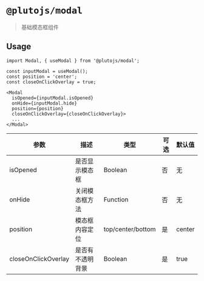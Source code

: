 # `@plutojs/modal`

> 基础模态框组件

## Usage

```
import Modal, { useModal } from '@plutojs/modal';

const inputModal = useModal();
const position = 'center';
const closeOnClickOverlay = true;

<Modal
  isOpened={inputModal.isOpened}
  onHide={inputModal.hide}
  position={position}
  closeOnClickOverlay={closeOnClickOverlay}>
  ...
</Modal>
```

| 参数 | 描述 | 类型 | 可选 | 默认值 |
| ---- | ---- | ---- | ---- | ---- |
| isOpened | 是否显示模态框 | Boolean | 否 | 无 |
| onHide | 关闭模态框方法 | Function | 否 | 无 |
| position | 模态框内容定位 | top/center/bottom | 是 | center |
| closeOnClickOverlay | 是否有不透明背景 | Boolean | 是 | true |

